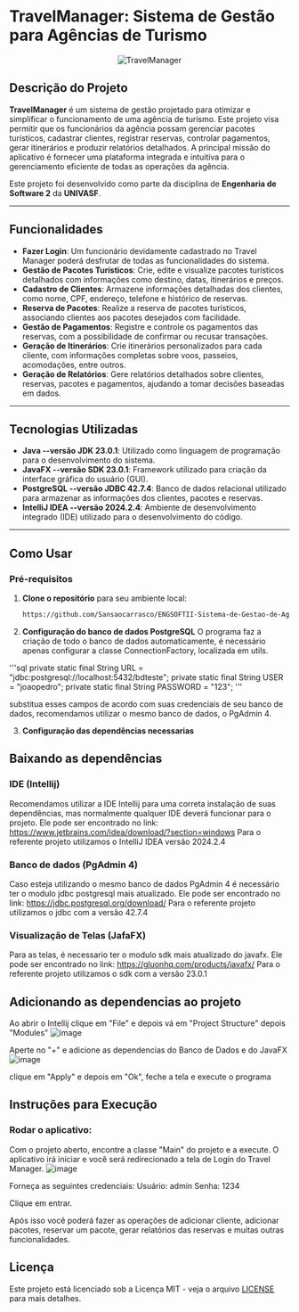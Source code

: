 
<h1>TravelManager: Sistema de Gestão para Agências de Turismo</h1>
<p align="center">
  <img src="https://github.com/user-attachments/assets/b109dd9f-43b9-49ff-9133-cce5297eb1d4" alt="TravelManager"/>
</p>

## Descrição do Projeto

**TravelManager** é um sistema de gestão projetado para otimizar e simplificar o funcionamento de uma agência de turismo. Este projeto visa permitir que os funcionários da agência possam gerenciar pacotes turísticos, cadastrar clientes, registrar reservas, controlar pagamentos, gerar itinerários e produzir relatórios detalhados. A principal missão do aplicativo é fornecer uma plataforma integrada e intuitiva para o gerenciamento eficiente de todas as operações da agência.

Este projeto foi desenvolvido como parte da disciplina de **Engenharia de Software 2** da **UNIVASF**.

---

## Funcionalidades

- **Fazer Login**: Um funcionário devidamente cadastrado no Travel Manager poderá desfrutar de todas as funcionalidades do sistema.
- **Gestão de Pacotes Turísticos**: Crie, edite e visualize pacotes turísticos detalhados com informações como destino, datas, itinerários e preços.
- **Cadastro de Clientes**: Armazene informações detalhadas dos clientes, como nome, CPF, endereço, telefone e histórico de reservas.
- **Reserva de Pacotes**: Realize a reserva de pacotes turísticos, associando clientes aos pacotes desejados com facilidade.
- **Gestão de Pagamentos**: Registre e controle os pagamentos das reservas, com a possibilidade de confirmar ou recusar transações.
- **Geração de Itinerários**: Crie itinerários personalizados para cada cliente, com informações completas sobre voos, passeios, acomodações, entre outros.
- **Geração de Relatórios**: Gere relatórios detalhados sobre clientes, reservas, pacotes e pagamentos, ajudando a tomar decisões baseadas em dados.

---

## Tecnologias Utilizadas

- **Java --versão JDK 23.0.1**: Utilizado como linguagem de programação para o desenvolvimento do sistema.
- **JavaFX --versão SDK 23.0.1**: Framework utilizado para criação da interface gráfica do usuário (GUI).
- **PostgreSQL --versão JDBC 42.7.4**: Banco de dados relacional utilizado para armazenar as informações dos clientes, pacotes e reservas.
- **IntelliJ IDEA --versão 2024.2.4**: Ambiente de desenvolvimento integrado (IDE) utilizado para o desenvolvimento do código.

---

## Como Usar

### Pré-requisitos

1. **Clone o repositório** para seu ambiente local:

   ```bash
   https://github.com/Sansaocarrasco/ENGSOFTII-Sistema-de-Gestao-de-Agencia-de-Turismo.git

2. **Configuração do banco de dados PostgreSQL**
O programa faz a criação de todo o banco de dados automaticamente, é necessário apenas configurar a classe ConnectionFactory, localizada em utils.

'''sql
private static final String URL = "jdbc:postgresql://localhost:5432/bdteste";
private static final String USER = "joaopedro";
private static final String PASSWORD = "123";
'''

substitua esses campos de acordo com suas credenciais de seu banco de dados, recomendamos utilizar o mesmo banco de dados, o PgAdmin 4.

3. **Configuração das dependências necessarias**

## Baixando as dependências

### IDE (Intellij)
Recomendamos utilizar a IDE Intellij para uma correta instalação de suas dependências, mas normalmente qualquer IDE deverá funcionar para o projeto.
Ele pode ser encontrado no link: https://www.jetbrains.com/idea/download/?section=windows
Para o referente projeto utilizamos o IntelliJ IDEA versão 2024.2.4

### Banco de dados (PgAdmin 4)
Caso esteja utilizando o mesmo banco de dados PgAdmin 4 é necessário ter o modulo jdbc postgresql mais atualizado.
Ele pode ser encontrado no link: https://jdbc.postgresql.org/download/
Para o referente projeto utilizamos o jdbc com a versão 42.7.4

### Visualização de Telas (JafaFX)
Para as telas, é necessario ter o modulo sdk mais atualizado do javafx.
Ele pode ser encontrado no link: https://gluonhq.com/products/javafx/
Para o referente projeto utilizamos o sdk com a versão 23.0.1

## Adicionando as dependencias ao projeto

Ao abrir o Intellij clique em "File" e depois vá em "Project Structure" depois "Modules"
![image](https://github.com/user-attachments/assets/8ba629a0-ec3c-42dd-bf14-ea83bcd19707)

Aperte no "+" e adicione as dependencias do Banco de Dados e do JavaFX
![image](https://github.com/user-attachments/assets/dee51ea2-6866-48c3-89f3-924301e68647)

clique em "Apply" e depois em "Ok", feche a tela e execute o programa

## Instruções para Execução
### Rodar o aplicativo:

Com o projeto aberto, encontre a classe "Main" do projeto e a execute.
O aplicativo irá iniciar e você será redirecionado a tela de Login do Travel Manager.
![image](https://github.com/user-attachments/assets/8ce43569-f2f8-4f87-8786-f155349d9396)

Forneça as seguintes credenciais:
Usuário: admin
Senha: 1234

Clique em entrar.

Após isso você poderá fazer as operações de adicionar cliente, adicionar pacotes, reservar um pacote, gerar relatórios das reservas e muitas outras funcionalidades.


## Licença

Este projeto está licenciado sob a Licença MIT - veja o arquivo [LICENSE](./LICENSE) para mais detalhes.
